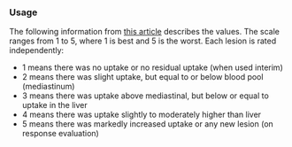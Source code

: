 ### Usage
The following information from [this article](https://radiopaedia.org/articles/deauville-five-point-scale?lang=us) describes the values. The scale ranges from 1 to 5, where 1 is best and 5 is the worst. Each lesion is rated independently:

* 1 means there was no uptake or no residual uptake (when used interim) 
* 2 means there was slight uptake, but equal to or below blood pool (mediastinum) 
* 3 means there was uptake above mediastinal, but below or equal to uptake in the liver
* 4 means there was uptake slightly to moderately higher than liver
* 5 means there was markedly increased uptake or any new lesion (on response evaluation)
